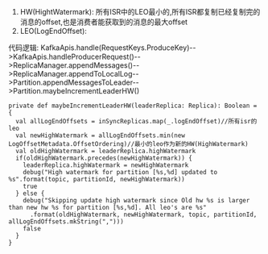 
>   
1. HW(HightWatermark): 所有ISR中的LEO最小的,所有ISR都复制已经复制完的消息的offset,也是消费者能获取到的消息的最大offset
2. LEO(LogEndOffset): 

代码逻辑: KafkaApis.handle(RequestKeys.ProduceKey)-->KafkaApis.handleProducerRequest()-->ReplicaManager.appendMessages()-->ReplicaManager.appendToLocalLog-->Partition.appendMessagesToLeader-->Partition.maybeIncrementLeaderHW()

```
private def maybeIncrementLeaderHW(leaderReplica: Replica): Boolean = {
  val allLogEndOffsets = inSyncReplicas.map(_.logEndOffset)//所有isr的leo
  val newHighWatermark = allLogEndOffsets.min(new LogOffsetMetadata.OffsetOrdering)//最小的leo作为新的HW(HighWatermark)
  val oldHighWatermark = leaderReplica.highWatermark
  if(oldHighWatermark.precedes(newHighWatermark)) {
    leaderReplica.highWatermark = newHighWatermark
    debug("High watermark for partition [%s,%d] updated to %s".format(topic, partitionId, newHighWatermark))
    true
  } else {
    debug("Skipping update high watermark since Old hw %s is larger than new hw %s for partition [%s,%d]. All leo's are %s"
      .format(oldHighWatermark, newHighWatermark, topic, partitionId, allLogEndOffsets.mkString(",")))
    false
  }
}
```
